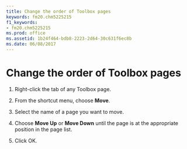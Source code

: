 ```yaml
---
title: Change the order of Toolbox pages
keywords: fm20.chm5225215
f1_keywords:
- fm20.chm5225215
ms.prod: office
ms.assetid: 1b24f464-bdb8-2223-2d64-30c631f6ec8b
ms.date: 06/08/2017
---
```



# Change the order of Toolbox pages




1. Right-click the tab of any Toolbox page.
    
2. From the shortcut menu, choose  **Move**.
    
3. Select the name of a page you want to move.
    
4. Choose  **Move Up** or **Move Down** until the page is at the appropriate position in the page list.
    
5. Click OK.
    




